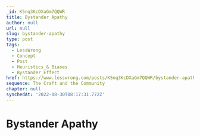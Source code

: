 ```yaml
---
_id: K5nq3KcDXaGm7QQWR
title: Bystander Apathy
author: null
url: null
slug: bystander-apathy
type: post
tags:
  - LessWrong
  - Concept
  - Post
  - Heuristics_& Biases
  - Bystander_Effect
href: https://www.lesswrong.com/posts/K5nq3KcDXaGm7QQWR/bystander-apathy
sequence: The Craft and the Community
chapter: null
synchedAt: '2022-08-30T08:17:31.772Z'
---
```

# Bystander Apathy


